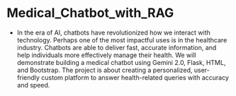 # Medical_Chatbot_with_RAG
- In the era of AI, chatbots have revolutionized how we interact with technology. Perhaps one of the most impactful uses is in the healthcare industry. Chatbots are able to deliver fast, accurate information, and help individuals more effectively manage their health. We will demonstrate building a medical chatbot using Gemini 2.0, Flask, HTML, and Bootstrap. The project is about creating a personalized, user-friendly custom platform to answer health-related queries with accuracy and speed.
